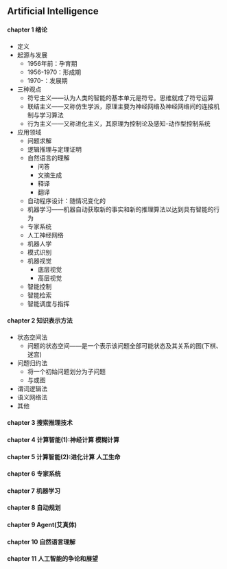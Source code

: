 ## Artificial Intelligence  
#### chapter 1  绪论  
- 定义
- 起源与发展
  - 1956年前：孕育期
  - 1956-1970：形成期
  - 1970-：发展期
- 三种观点
  - 符号主义——认为人类的智能的基本单元是符号。思维就成了符号运算
  - 联结主义——又称仿生学派，原理主要为神经网络及神经网络间的连接机制与学习算法
  - 行为主义——又称进化主义，其原理为控制论及感知-动作型控制系统
- 应用领域
  - 问题求解
  - 逻辑推理与定理证明
  - 自然语言的理解  
    - 问答
    - 文摘生成
    - 释译
    - 翻译
  - 自动程序设计：随情况变化的
  - 机器学习——机器自动获取新的事实和新的推理算法以达到具有智能的行为
  - 专家系统
  - 人工神经网络
  - 机器人学
  - 模式识别
  - 机器视觉
    - 底层视觉
    - 高层视觉
  - 智能控制
  - 智能检索
  - 智能调度与指挥  
#### chapter 2  知识表示方法  
- 状态空间法
  - 问题的状态空间——是一个表示该问题全部可能状态及其关系的图(下棋、迷宫)
- 问题归约法
  - 将一个初始问题划分为子问题
  - 与或图
- 谓词逻辑法
- 语义网络法
- 其他
#### chapter 3  搜索推理技术
#### chapter 4  计算智能(1):神经计算 模糊计算
#### chapter 5  计算智能(2):进化计算 人工生命
#### chapter 6  专家系统
#### chapter 7  机器学习
#### chapter 8  自动规划
#### chapter 9  Agent(艾真体)
#### chapter 10  自然语言理解
#### chapter 11  人工智能的争论和展望   